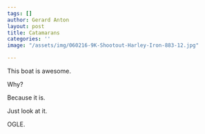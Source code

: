```yaml
---
tags: []
author: Gerard Anton
layout: post
title: Catamarans
categories: ''
image: "/assets/img/060216-9K-Shootout-Harley-Iron-883-12.jpg"

---
```

This boat is awesome.

Why?

Because it is.

Just look at it. 

  
OGLE.